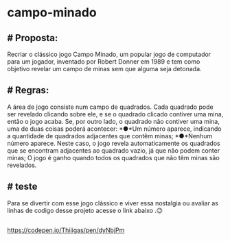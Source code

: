 # campo-minado

## # Proposta:
Recriar o clássico jogo Campo Minado, um popular jogo de computador para um jogador, inventado por Robert Donner em 1989 e tem como objetivo revelar um campo de minas sem que alguma seja detonada.

## # Regras:
A área de jogo consiste num campo de quadrados. Cada quadrado pode ser revelado clicando sobre ele, e se o quadrado clicado contiver uma mina, então o jogo acaba. Se, por outro lado, o quadrado não contiver uma mina, uma de duas coisas poderá acontecer:
 *●*Um número aparece, indicando a quantidade de quadrados adjacentes que contêm minas;
 *●*Nenhum número aparece. Neste caso, o jogo revela automaticamente os quadrados que se encontram adjacentes ao quadrado vazio, já que não podem conter minas;
O jogo é ganho quando todos os quadrados que não têm minas são revelados.


## # teste
Para se divertir com esse jogo clássico e viver essa nostalgia ou avaliar as linhas de codigo desse projeto acesse o link abaixo .😉

##

https://codepen.io/Thiiigas/pen/dyNbjPm
